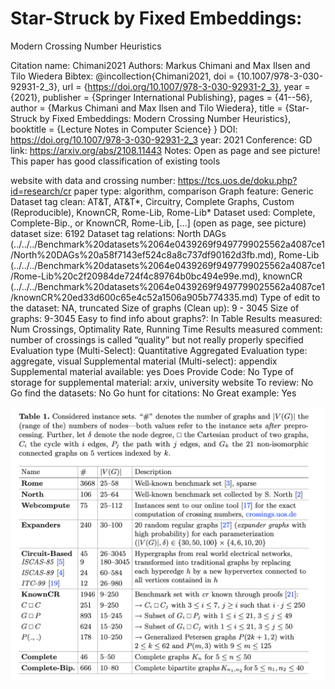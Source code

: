 # Star-Struck by Fixed Embeddings:
Modern Crossing Number Heuristics

Citation name: Chimani2021
Authors: Markus Chimani and Max Ilsen and Tilo Wiedera
Bibtex: @incollection{Chimani2021,
doi = {10.1007/978-3-030-92931-2_3},
url = {https://doi.org/10.1007/978-3-030-92931-2_3},
year = {2021},
publisher = {Springer International Publishing},
pages = {41--56},
author = {Markus Chimani and Max Ilsen and Tilo Wiedera},
title = {Star-Struck by Fixed Embeddings: Modern Crossing Number Heuristics},
booktitle = {Lecture Notes in Computer Science}
}
DOI: https://doi.org/10.1007/978-3-030-92931-2_3
year: 2021
Conference: GD
link: https://arxiv.org/abs/2108.11443
Notes: Open as page and see picture! This paper has good classification of existing tools

website with data and crossing number: https://tcs.uos.de/doku.php?id=research/cr
paper type: algorithm, comparison
Graph feature: Generic
Dataset tag clean: AT&T, AT&T*, Circuitry, Complete Graphs, Custom (Reproducible), KnownCR, Rome-Lib, Rome-Lib*
Dataset used: Complete, Complete-Bip., or KnownCR, Rome-Lib, [...] (open as page, see picture)
dataset size: 6192
Dataset tag relations: North DAGs (../../../Benchmark%20datasets%2064e0439269f9497799025562a4087ce1/North%20DAGs%20a58f7143ef524c8a8c737df90162d3fb.md), Rome-Lib (../../../Benchmark%20datasets%2064e0439269f9497799025562a4087ce1/Rome-Lib%20c2f20984de724f4c89764b0bc494e99e.md), knownCR (../../../Benchmark%20datasets%2064e0439269f9497799025562a4087ce1/knownCR%20ed33d600c65e4c52a1506a905b774335.md)
Type of edit to the dataset: NA, truncated
Size of graphs (Clean up): 9 - 3045
Size of graphs: 9-3045
Easy to find info about graphs?: In Table
Results measured: Num Crossings, Optimality Rate, Running Time
Results measured comment: number of crossings is called “quality” but not really properly specified
Evaluation type (Multi-Select): Quantitative Aggregated
Evaluation type: aggregate, visual
Supplemental material (Multi-select): appendix
Supplemental material available: yes
Does Provide Code: No
Type of storage for supplemental material: arxiv, university website
To review: No
Go find the datasets: No
Go hunt for citations: No
Great example: Yes

![Untitled](Star-Struck%20by%20Fixed%20Embeddings%20Modern%20Crossing%20Nu%20f31c2a6c7b8d4683a1820d8101f89448/Untitled.png)